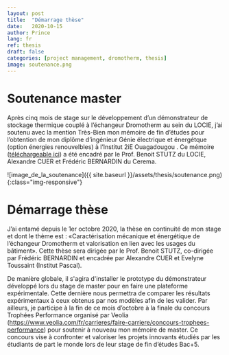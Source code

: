 ```yaml
---
layout: post
title:  "Démarrage thèse"
date:   2020-10-15
author: Prince
lang: fr
ref: thesis
draft: false
categories: [project management, dromotherm, thesis]
image: soutenance.png
---
```

# Soutenance master

Après cinq mois de stage sur le développement d’un démonstrateur de stockage thermique couplé 
à l’échangeur Dromotherm au sein du LOCIE, j’ai soutenu avec la mention Très-Bien mon mémoire 
de fin d’études pour l’obtention de mon diplôme d’ingénieur Génie électrique et énergétque (option énergies renouvelbles) à l’Institut 2iE Ouagadougou 
. Ce mémoire ([téléchargeable ici](/assets/downloads/fr/Mémoire_SEVI_Prince_corrigé.pdf)) a été encadré par le Prof. Benoit STUTZ du LOCIE, Alexandre CUER et Frédéric BERNARDIN du Cerema.

![image_de_la_soutenance]({{ site.baseurl }}/assets/thesis/soutenance.png){:class="img-responsive"}

# Démarrage thèse

J’ai entamé depuis le 1er octobre 2020, la thèse en continuité de mon stage et dont le thème est : 
«Caractérisation mécanique et énergétique de l’échangeur Dromotherm et valorisation en lien avec les usages du bâtiment».
Cette thèse sera dirigée par le Prof. Benoit STUTZ, co-dirigée par Frédéric BERNARDIN et encadrée par Alexandre CUER et Evelyne Toussaint (Institut Pascal).

De manière globale, il s'agira d'installer le prototype du démonstrateur développé lors du stage de master pour en faire une plateforme expérimentale.
Cette dernière nous permettra de comparer les résultats expérimentaux à ceux obtenus par nos modèles afin de les valider.
Par ailleurs, je participe à la fin de ce mois d’octobre à la finale du concours Trophées Performance organisé par Veolia (https://www.veolia.com/fr/carrieres/faire-carriere/concours-trophees-performance) pour soutenir à nouveau mon mémoire de master.
Ce concours vise à confronter et valoriser les projets innovants étudiés par les étudiants de part le monde lors de leur stage de fin d’études Bac+5. 
